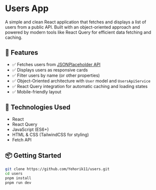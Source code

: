 # Users App

A simple and clean React application that fetches and displays a list of users from a public API. Built with an object-oriented approach and powered by modern tools like React Query for efficient data fetching and caching.

## 🚀 Features

- ✅ Fetches users from [JSONPlaceholder API](https://jsonplaceholder.typicode.com/users)
- ✅ Displays users as responsive cards
- ✅ Filter users by name (or other properties)
- ✅ Object-Oriented architecture with `User` model and `UsersApiService`
- ✅ React Query integration for automatic caching and loading states
- ✅ Mobile-friendly layout

## 🧱 Technologies Used

- React
- React Query
- JavaScript (ES6+)
- HTML & CSS (TailwindCSS for styling)
- Fetch API

## 📦 Getting Started

```bash
git clone https://github.com/Yehorik11/users.git
cd users
pnpm install
pnpm run dev
```

